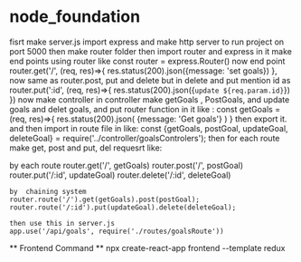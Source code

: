 # node_foundation

fisrt make server.js
import express
and make http server to run project on port 5000
then make router folder 
then import router and express in it
make end points using router 
like const router = express.Router()
now end point router.get('/', (req, res)=>{
res.status(200).json({message: 'set goals})
},
now same as router.post, put and delete
but in delete and put mention id as
router.put(':id', (req, res)=>{
res.status(200).json({`update ${req.param.id}`})
})
now make controller in controller 
make getGoals , PostGoals,  and update goals and delet goals, 
and put router function in it like : 
const getGoals = (req, res)=>{
    res.status(200).json( {message: 'Get goals'} )
} then export it.
and then import in route file in like:
const {getGoals,
    postGoal,
    updateGoal,
    deleteGoal} = require('../controller/goalsControlers'); 
    then for each route make get, post and put, del requesrt like:
  
   by each route 
 router.get('/', getGoals)
 router.post('/', postGoal)
router.put('/:id', updateGoal)
router.delete('/:id', deleteGoal)

    by  chaining system 
    router.route('/').get(getGoals).post(postGoal);
    router.route('/:id').put(updateGoal).delete(deleteGoal);

    then use this in server.js 
    app.use('/api/goals', require('./routes/goalsRoute'))

















 **   Frontend Command **
 npx create-react-app frontend --template redux

